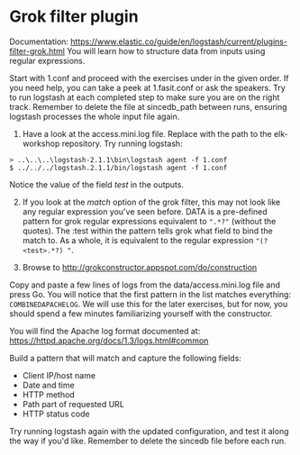 # Grok filter plugin

Documentation: https://www.elastic.co/guide/en/logstash/current/plugins-filter-grok.html
You will learn how to structure data from inputs using regular expressions.

Start with 1.conf and proceed with the exercises under in the given order.
If you need help, you can take a peek at 1.fasit.conf or ask the speakers.
Try to run logstash at each completed step to make sure you are on the right track.
Remember to delete the file at sincedb_path between runs, ensuring logstash processes the whole input file again.

1. Have a look at the access.mini.log file. Replace <path to elk-workshop> with the path to the elk-workshop repository. Try running logstash:
```
> ..\..\..\logstash-2.1.1\bin\logstash agent -f 1.conf
$ ../../../logstash.2.1.1/bin/logstash agent -f 1.conf
```
Notice the value of the field *test* in the outputs.

2. If you look at the *match* option of the grok filter, this may not look like any regular expression you've seen before. DATA is a pre-defined pattern for grok regular expressions equivalent to `".*?"` (without the quotes). The :test within the pattern tells grok what field to bind the match to. As a whole, it is equivalent to the regular expression `"(?<test>.*?) "`.

3. Browse to http://grokconstructor.appspot.com/do/construction

Copy and paste a few lines of logs from the data/access.mini.log file and press Go. You will notice that the first pattern in the list matches everything: `COMBINEDAPACHELOG`. We will use this for the later exercises, but for now, you should spend a few minutes familiarizing yourself with the constructor.

You will find the Apache log format documented at:  https://httpd.apache.org/docs/1.3/logs.html#common

Build a pattern that will match and capture the following fields:
- Client IP/host name
- Date and time
- HTTP method
- Path part of requested URL
- HTTP status code

Try running logstash again with the updated configuration, and test it along the way if you'd like. Remember to delete the sincedb file before each run.
